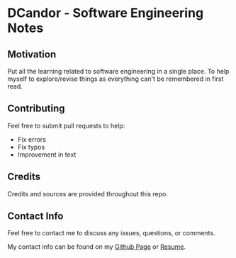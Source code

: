  
# DCandor - Software Engineering Notes

## Motivation
Put all the learning related to software engineering in a single place. To help myself to explore/revise things as everything can't be remembered in first read.

## Contributing
Feel free to submit pull requests to help:
- Fix errors
- Fix typos
- Improvement in text


## Credits
Credits and sources are provided throughout this repo.

## Contact Info
Feel free to contact me to discuss any issues, questions, or comments.

My contact info can be found on my [Github Page](https://github.com/saikunocoda) or  [Resume](https://divyanshverma.netlify.app).
